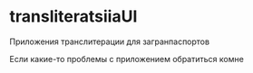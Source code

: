 # transliteratsiiaUI
Приложения транслитерации для загранпаспортов

Если какие-то проблемы с приложением обратиться комне
